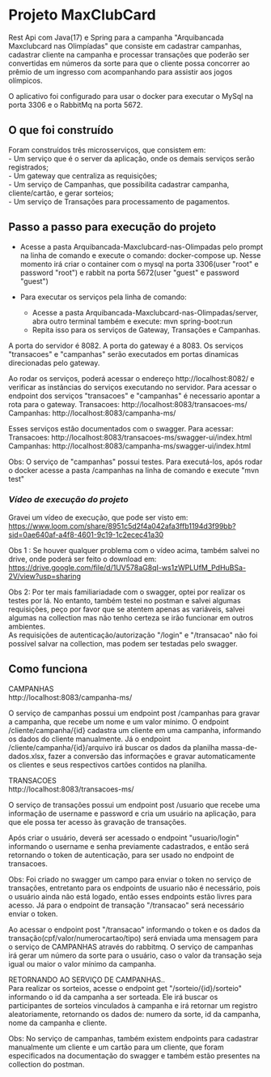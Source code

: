 <h1>Projeto MaxClubCard</h1>

Rest Api com Java(17) e Spring para a campanha "Arquibancada Maxclubcard nas Olimpíadas" que consiste em cadastrar campanhas, cadastrar cliente na campanha e processar transações que poderão ser convertidas em números da sorte para que o cliente possa concorrer ao prêmio de um ingresso com acompanhando para assistir aos jogos olímpicos.

O aplicativo foi configurado para usar o docker para executar o MySql na porta 3306 e o RabbitMq na porta 5672.

<h2>O que foi construído</h2>
Foram construídos três microsserviços, que consistem em:<br>
- Um serviço que é o server da aplicação, onde os demais serviços serão registrados;<br>
- Um gateway que centraliza as requisições;<br>
- Um serviço de Campanhas, que possibilita cadastrar campanha, cliente/cartão, e gerar sorteios;<br>
- Um serviço de Transações para processamento de pagamentos.<br>

<h2>Passo a passo para execução do projeto</h2>

- Acesse a pasta Arquibancada-Maxclubcard-nas-Olimpadas pelo prompt na linha de comando e execute o comando:  docker-compose up. Nesse momento irá criar o container com o mysql na porta 3306(user "root" e password "root") e rabbit na porta 5672(user "guest" e password "guest")

- Para executar os serviços pela linha de comando:
	- Acesse a pasta Arquibancada-Maxclubcard-nas-Olimpadas/server, abra outro terminal também e execute: mvn spring-boot:run
	- Repita isso para os serviços de Gateway, Transações e Campanhas.

A porta do servidor é 8082. A porta do gateway é a 8083. Os serviços "transacoes" e "campanhas" serão executados em portas dinamicas direcionadas pelo gateway.

Ao rodar os serviços, poderá acessar o endereço http://localhost:8082/ e verificar as instâncias do serviços executando no servidor.
Para acessar o endpoint dos serviços "transacoes" e "campanhas" é necessario apontar a rota para o gateway.
Transacoes: http://localhost:8083/transacoes-ms/
Campanhas: http://localhost:8083/campanha-ms/

Esses serviços estão documentados com o swagger. Para acessar:
Transacoes: http://localhost:8083/transacoes-ms/swagger-ui/index.html
Campanhas: http://localhost:8083/campanha-ms/swagger-ui/index.html

Obs: O serviço de "campanhas" possui testes. Para executá-los, após rodar o docker acesse a pasta /campanhas na linha de comando e execute "mvn test"

***<h3>Vídeo de execução do projeto</h3>***
Gravei um vídeo de execução, que pode ser visto em: <br>
https://www.loom.com/share/8951c5d2f4a042afa3ffb1194d3f99bb?sid=0ae640af-a4f8-4601-9c19-1c2ecec41a30



Obs 1 : Se houver qualquer problema com o vídeo acima, também salvei no drive, onde poderá ser feito o download em:
https://drive.google.com/file/d/1UV578aG8qI-ws1zWPLUfM_PdHuBSa-2V/view?usp=sharing


Obs 2: Por ter mais familiariadade com o swagger, optei por realizar os testes por lá. No entanto, também testei no postman e salvei algumas requisições, peço por favor que se atentem apenas as variáveis, salvei algumas na collection mas não tenho certeza se irão funcionar em outros ambientes. <br>
As requisições de autenticação/autorização "/login" e "/transacao" não foi possível salvar na collection, mas podem ser testadas pelo swagger.


<h2>Como funciona</h2>

CAMPANHAS <br>
http://localhost:8083/campanha-ms/

O serviço de campanhas possui um endpoint post /campanhas para gravar a campanha, que recebe um nome e um valor mínimo.
O endpoint /cliente/campanha/{id} cadastra um cliente em uma campanha, informando os dados do cliente manualmente.
Já o endpoint /cliente/campanha/{id}/arquivo irá buscar os dados da planilha massa-de-dados.xlsx, fazer a conversão das informações e gravar automaticamente os clientes e seus respectivos cartões contidos na planilha.

TRANSACOES <br>
http://localhost:8083/transacoes-ms/

O serviço de transações possui um endpoint post /usuario que recebe uma informação de username e password e cria um usuário na aplicação, para que ele possa ter acesso às gravação de transações.

Após criar o usuário, deverá ser acessado o endpoint "usuario/login" informando o username e senha previamente cadastrados, e então será retornando o token de autenticação, para ser usado no endpoint de transacoes.

Obs: Foi criado no swagger um campo para enviar o token no serviço de transações, entretanto para os endpoints de usuario não é necessário, pois o usuário ainda não está logado, então esses endpoints estão livres para acesso. Já para o endpoint de transação "/transacao" será necessário enviar o token.

Ao acessar o endpoint post "/transacao" informando o token e os dados da transação(cpf/valor/numerocartao/tipo) será enviada uma mensagem para o serviço de CAMPANHAS através do rabbitmq. O serviço de campanhas irá gerar um número da sorte para o usuário, caso o valor da transação seja igual ou maior o valor mínimo da campanha.

RETORNANDO AO SERVIÇO DE CAMPANHAS..<br>
Para realizar os sorteios, acesse o endpoint get "/sorteio/{id}/sorteio" informando o id da campanha a ser sorteada. Ele irá buscar os participantes de sorteios vinculados à campanha e irá retornar um registro aleatoriamente, retornando os dados de: numero da sorte, id da campanha, nome da campanha e cliente.

Obs: No serviço de campanhas, também existem endpoints para cadastrar manualmente um cliente e um cartão para um cliente, que foram especificados na documentação do swagger e também estão presentes na collection do postman.